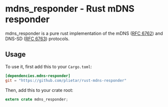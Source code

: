 # mdns_responder - Rust mDNS responder

mdns_responder is a pure rust implementation of the mDNS ([RFC 6762]) and DNS-SD ([RFC 6763]) protocols.

## Usage

To use it, first add this to your `Cargo.toml`:

```toml
[dependencies.mdns-responder]
git = "https://github.com/plietar/rust-mdns-responder"
```

Then, add this to your crate root:

```rust
extern crate mdns_responder;
```

[RFC 6762]: https://tools.ietf.org/html/rfc6762
[RFC 6763]: https://tools.ietf.org/html/rfc6763
